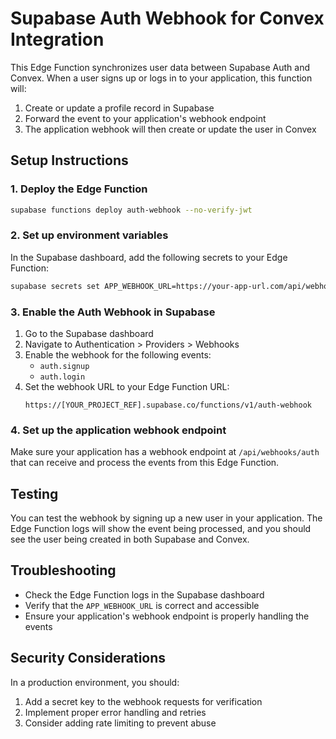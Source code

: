# Supabase Auth Webhook for Convex Integration

This Edge Function synchronizes user data between Supabase Auth and Convex. When a user signs up or logs in to your application, this function will:

1. Create or update a profile record in Supabase
2. Forward the event to your application's webhook endpoint
3. The application webhook will then create or update the user in Convex

## Setup Instructions

### 1. Deploy the Edge Function

```bash
supabase functions deploy auth-webhook --no-verify-jwt
```

### 2. Set up environment variables

In the Supabase dashboard, add the following secrets to your Edge Function:

```bash
supabase secrets set APP_WEBHOOK_URL=https://your-app-url.com/api/webhooks/auth
```

### 3. Enable the Auth Webhook in Supabase

1. Go to the Supabase dashboard
2. Navigate to Authentication > Providers > Webhooks
3. Enable the webhook for the following events:
   - `auth.signup`
   - `auth.login`
4. Set the webhook URL to your Edge Function URL:
   ```
   https://[YOUR_PROJECT_REF].supabase.co/functions/v1/auth-webhook
   ```

### 4. Set up the application webhook endpoint

Make sure your application has a webhook endpoint at `/api/webhooks/auth` that can receive and process the events from this Edge Function.

## Testing

You can test the webhook by signing up a new user in your application. The Edge Function logs will show the event being processed, and you should see the user being created in both Supabase and Convex.

## Troubleshooting

- Check the Edge Function logs in the Supabase dashboard
- Verify that the `APP_WEBHOOK_URL` is correct and accessible
- Ensure your application's webhook endpoint is properly handling the events

## Security Considerations

In a production environment, you should:

1. Add a secret key to the webhook requests for verification
2. Implement proper error handling and retries
3. Consider adding rate limiting to prevent abuse 